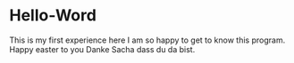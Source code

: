 # Hello-Word
This is my first experience here
I am so happy to get to know this program.
Happy easter to you
Danke Sacha dass du da bist.
